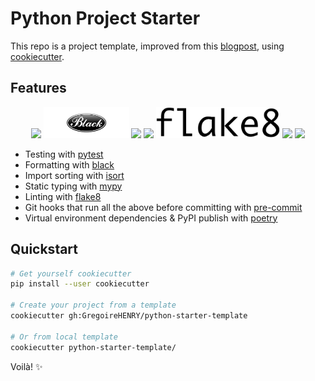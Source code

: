 # Python Project Starter

This repo is a project template, improved from this [blogpost](https://sourcery.ai/blog/python-best-practices/), using [cookiecutter](https://github.com/audreyr/cookiecutter).

## Features

<p align="center">
    <img src="https://docs.pytest.org/en/latest/_static/pytest_logo_curves.svg" height="50px" padding="0px">
    <img src="https://raw.githubusercontent.com/psf/black/master/docs/_static/logo2-readme.png" height="50px" padding="4px 20px 6px">
    <img src="https://pycqa.github.io/isort/art/logo.png" height="50px" padding="4px 10px 14px">
    <img src="https://camo.githubusercontent.com/20e0f72b4f84dc5b42aceb95eb8eaa6c574746c0057e9e2525dd6cb4797d565f/687474703a2f2f6d7970792d6c616e672e6f72672f7374617469632f6d7970795f6c696768742e737667" height="50px" padding="6px 30px 12px">
    <img src="rsc/img/flake8.png" height="50px" padding="8px 0px 16px">
    <img src="https://pre-commit.com/logo.svg" height="50px" padding="4px 34px 10px">
    <img src="https://python-poetry.org/images/logo-origami.svg" height="50px" padding="6px 16px 10px">
</p>

- Testing with [pytest](https://docs.pytest.org/en/latest)
- Formatting with [black](https://github.com/psf/black)
- Import sorting with [isort](https://github.com/timothycrosley/isort)
- Static typing with [mypy](http://mypy-lang.org)
- Linting with [flake8](https://flake8.pycqa.org/en/latest)
- Git hooks that run all the above before committing with [pre-commit](https://pre-commit.com/)
- Virtual environment dependencies & PyPI publish with [poetry](https://python-poetry.org/)

## Quickstart

```bash
# Get yourself cookiecutter
pip install --user cookiecutter

# Create your project from a template
cookiecutter gh:GregoireHENRY/python-starter-template

# Or from local template
cookiecutter python-starter-template/
```

Voilà! ✨
